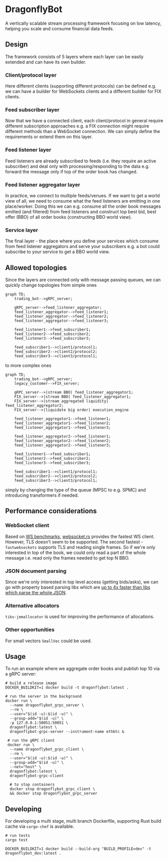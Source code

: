 # DragonflyBot
A vertically scalable stream processing framework focusing on low latency, helping you scale
and consume financial data feeds.

## Design
The framework consists of 5 layers where each layer can be easily extended and can have its own
builder.

### Client/protocol layer
Here different clients (supporting different protocols) can be defined e.g. we can have a 
builder for WebSockets clients and a different builder for FIX clients.

### Feed subscriber layer
Now that we have a connected client, each client/protocol in general require different subscription
approaches e.g. a FIX connection might require different methods than a WebSocket connection. We
can simply define the requirements or extend them on this layer. 

### Feed listener layer
Feed listeners are already subscribed to feeds (i.e. they require an active subscriber) and 
deal only with processing/responding to the data e.g. forward the message only if top of the order
book has changed.

### Feed listener aggregator layer
In practice, we connect to multiple feeds/venues. If we want to get a world view of all, we need to 
consume what the feed listeners are emitting in one place/worker. Doing this we can e.g. consume
all the order book messages emitted (and filtered) from feed listeners and construct top best bid,
best offer (BBO) of all order books (constructing BBO world view).

### Service layer
The final layer - the place where you define your services which consume from feed listener 
aggregators and serve your subscribers e.g. a bot could subscribe to your service to get a BBO
world view.

## Allowed topologies
Since the layers are connected only with message passing queues, we can quickly change topologies
from simple ones
```mermaid
graph TD;
    trading_bot-->gRPC_server;
    
    gRPC_server-->feed_listener_aggregator;
    feed_listener_aggregator-->feed_listener1;
    feed_listener_aggregator-->feed_listener2;
    feed_listener_aggregator-->feed_listener3;

    feed_listener1-->feed_subscriber1;
    feed_listener2-->feed_subscriber2;
    feed_listener3-->feed_subscriber3;

    feed_subscriber1-->client1/protocol1;
    feed_subscriber2-->client2/protocol2;
    feed_subscriber3-->client3/protocol1;
```
to more complex ones
```mermaid
graph TD;
    trading_bot-->gRPC_server;
    legacy_customer-->FIX_server;
    
    gRPC_server-->|stream BBO| feed_listener_aggregator1;
    FIX_server-->|stream BBO| feed_listener_aggregator1;
    FIX_server-->|stream aggregated liquidity| feed_listener_aggregator2;
    FIX_server-->|liquidate big order| execution_engine

    feed_listener_aggregator1-->feed_listener1;
    feed_listener_aggregator1-->feed_listener2;
    feed_listener_aggregator1-->feed_listener3;

    feed_listener_aggregator2-->feed_listener1;
    feed_listener_aggregator2-->feed_listener2;
    feed_listener_aggregator2-->feed_listener3;

    feed_listener1-->feed_subscriber1;
    feed_listener2-->feed_subscriber2;
    feed_listener3-->feed_subscriber3;

    feed_subscriber1-->client1/protocol1;
    feed_subscriber2-->client2/protocol2;
    feed_subscriber3-->client3/protocol1;
```
simply by changing the type of the queue (MPSC to e.g. SPMC) and introducing transformers if needed.

## Performance considerations
### WebSocket client
Based on [WS benchmarks](https://github.com/nurmohammed840/web-socket-benchmark),
[websocket.rs](https://github.com/nurmohammed840/websocket.rs) provides the fastest WS client. However, 
TLS doesn't seem to be supported. The second fastest - `fastwebsockets` supports TLS and reading
single frames. So if we're only interested in top of the book, we could only read a part of the whole
message i.e. read only the frames needed to get top N BBO. 

### JSON document parsing
Since we're only interested in top level access (getting bids/asks), we can go with property based 
parsing libs which are [up to 4x faster than libs which parse the whole JSON](https://github.com/AnnikaCodes/rust-json-parsing-benchmarks).

### Alternative allocators
`tikv-jemallocator` is used for improving the performance of allocations.

### Other opportunities
For small vectors `SmallVec` could be used.


## Usage
To run an example where we aggregate order books and publish top 10 via a gRPC server:
```shell
# build a release image
DOCKER_BUILDKIT=1 docker build -t dragonflybot:latest .

# run the server in the background
docker run \
  --name dragonflybot_grpc_server \
  --rm \
  --user="$(id -u):$(id -u)" \
  --group-add="$(id -u)" \
  -p 127.0.0.1:50051:50051 \
  dragonflybot:latest \
  dragonflybot-grpc-server --instrument-name ethbtc &
 
 # run the gRPC client
 docker run \
  --name dragonflybot_grpc_client \
  --rm \
  --user="$(id -u):$(id -u)" \
  --group-add="$(id -u)" \
  --net="host" \
  dragonflybot:latest \
  dragonflybot-grpc-client
  
  # to stop containers
  docker stop dragonflybot_grpc_client \
  && docker stop dragonflybot_grpc_server
```

## Developing
For developing a multi stage, multi branch Dockerfile, supporting Rust build cache via `cargo-chef` is available.
```shell
# run tests
cargo test

DOCKER_BUILDKIT=1 docker build --build-arg "BUILD_PROFILE=dev" -t dragonflybot_dev:latest .
```